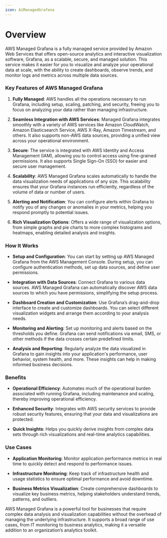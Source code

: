 ```yaml
---
icon: AiManagedGrafana
---
```

# Overview

AWS Managed Grafana is a fully managed service provided by Amazon Web Services that offers open-source analytics and interactive visualization software, Grafana, as a scalable, secure, and managed solution. This service makes it easier for you to visualize and analyze your operational data at scale, with the ability to create dashboards, observe trends, and monitor logs and metrics across multiple data sources.

### Key Features of AWS Managed Grafana

1. **Fully Managed**: AWS handles all the operations necessary to run Grafana, including setup, scaling, patching, and security, freeing you to focus on analyzing your data rather than managing infrastructure.
    
2. **Seamless Integration with AWS Services**: Managed Grafana integrates smoothly with a variety of AWS services like Amazon CloudWatch, Amazon Elasticsearch Service, AWS X-Ray, Amazon Timestream, and others. It also supports non-AWS data sources, providing a unified view across your operational environment.
    
3. **Secure**: The service is integrated with AWS Identity and Access Management (IAM), allowing you to control access using fine-grained permissions. It also supports Single Sign-On (SSO) for easier and secure user management.
    
4. **Scalability**: AWS Managed Grafana scales automatically to handle the data visualization needs of applications of any size. This scalability ensures that your Grafana instances run efficiently, regardless of the volume of data or number of users.
    
5. **Alerting and Notification**: You can configure alerts within Grafana to notify you of any changes or anomalies in your metrics, helping you respond promptly to potential issues.
    
6. **Rich Visualization Options**: Offers a wide range of visualization options, from simple graphs and pie charts to more complex histograms and heatmaps, enabling detailed analysis and insights.
    

### How It Works

- **Setup and Configuration**: You can start by setting up AWS Managed Grafana from the AWS Management Console. During setup, you can configure authentication methods, set up data sources, and define user permissions.
    
- **Integration with Data Sources**: Connect Grafana to various data sources. AWS Managed Grafana can automatically discover AWS data sources to which you have permissions, simplifying the setup process.
    
- **Dashboard Creation and Customization**: Use Grafana’s drag-and-drop interface to create and customize dashboards. You can select different visualization widgets and arrange them according to your analysis needs.
    
- **Monitoring and Alerting**: Set up monitoring and alerts based on the thresholds you define. Grafana can send notifications via email, SMS, or other methods if the data crosses certain predefined limits.
    
- **Analysis and Reporting**: Regularly analyze the data visualized in Grafana to gain insights into your application's performance, user behavior, system health, and more. These insights can help in making informed business decisions.
    

### Benefits

- **Operational Efficiency**: Automates much of the operational burden associated with running Grafana, including maintenance and scaling, thereby improving operational efficiency.
    
- **Enhanced Security**: Integrates with AWS security services to provide robust security features, ensuring that your data and visualizations are protected.
    
- **Quick Insights**: Helps you quickly derive insights from complex data sets through rich visualizations and real-time analytics capabilities.
    

### Use Cases

- **Application Monitoring**: Monitor application performance metrics in real time to quickly detect and respond to performance issues.
    
- **Infrastructure Monitoring**: Keep track of infrastructure health and usage statistics to ensure optimal performance and avoid downtime.
    
- **Business Metrics Visualization**: Create comprehensive dashboards to visualize key business metrics, helping stakeholders understand trends, patterns, and outliers.
    

AWS Managed Grafana is a powerful tool for businesses that require complex data analysis and visualization capabilities without the overhead of managing the underlying infrastructure. It supports a broad range of use cases, from IT monitoring to business analytics, making it a versatile addition to an organization’s analytics toolkit.